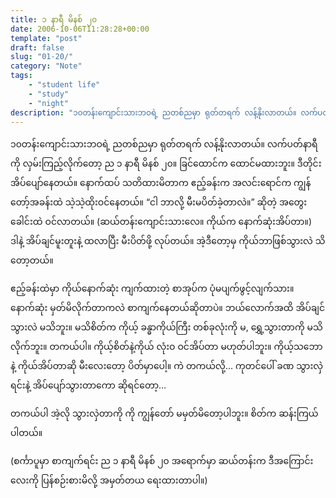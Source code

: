 ```yaml
---
title: ၁ နာရီ မိနစ် ၂၀
date: 2006-10-06T11:28:28+00:00
template: "post"  
draft: false  
slug: "01-20/"  
category: "Note"
tags:
    - "student life"
    - "study"
    - "night"
description: "၁၀တန်းကျောင်းသားဘဝရဲ့ ညတစ်ညမှာ ရုတ်တရက် လန့်နိုးလာတယ်။ လက်ပတ်နာရီကို လှမ်းကြည့်လိုက်တော့ ည ၁ နာရီ မိနစ် ၂၀။"
---
```

၁၀တန်းကျောင်းသားဘဝရဲ့ ညတစ်ညမှာ ရုတ်တရက် လန့်နိုးလာတယ်။ လက်ပတ်နာရီကို လှမ်းကြည့်လိုက်တော့ ည ၁ နာရီ မိနစ် ၂၀။ ခြင်ထောင်က ထောင်မထားဘူး။ ဒီတိုင်း အိပ်ပျော်နေတယ်။ နောက်ထပ် သတိထားမိတာက ဧည့်ခန်းက အလင်းရောင်က ကျွန်တော့်အခန်းထဲ သဲ့သဲ့ထိုးဝင်နေတယ်။ “ငါ ဘာလို့ မီးမပိတ်ခဲ့တာလဲ။” ဆိုတဲ့ အတွေး ခေါင်းထဲ ဝင်လာတယ်။ (ဆယ်တန်းကျောင်းသားလေ။ ကိုယ်က နောက်ဆုံးအိပ်တာ။) ဒါနဲ့ အိပ်ချင်မူးတူးနဲ့ ထလာပြီး မီးပိတ်ဖို့ လုပ်တယ်။ အဲ့ဒီတော့မှ ကိုယ်ဘာဖြစ်သွားလဲ သိတော့တယ်။

ဧည့်ခန်းထဲမှာ ကိုယ်နောက်ဆုံး ကျက်ထားတဲ့ စာအုပ်က ပုံမပျက်ဖွင့်လျက်သား။ နောက်ဆုံး မှတ်မိလိုက်တာကလဲ စာကျက်နေတယ်ဆိုတာပဲ။ ဘယ်လောက်အထိ အိပ်ချင်သွားလဲ မသိဘူး။ မသိစိတ်က ကိုယ့် ခန္ဓာကိုယ်ကြီး တစ်ခုလုံးကို မ, ရွှေ့သွားတာကို မသိလိုက်ဘူး။ တကယ်ပါ။ ကိုယ့်စိတ်နဲ့ကိုယ် လုံးဝ ဝင်အိပ်တာ မဟုတ်ပါဘူး။ ကိုယ့်သဘောနဲ့ ကိုယ်အိပ်တာဆို မီးလေးတော့ ပိတ်မှာပေါ့။ ကဲ တကယ်လို့&#8230; ကုတင်ပေါ် ခဏ သွားလှဲရင်းနဲ့ အိပ်ပျော်သွားတာကော ဆိုရင်တော့…

တကယ်ပါ အဲ့လို သွားလှဲတာကို ကို ကျွန်တော် မမှတ်မိတော့ပါဘူး။ စိတ်က ဆန်းကြယ်ပါတယ်။

(စင်္ကာပူမှာ စာကျက်ရင်း ည ၁ နာရီ မိနစ် ၂၀ အရောက်မှာ ဆယ်တန်းက ဒီအကြောင်းလေးကို ပြန်စဉ်းစားမိလို့ အမှတ်တယ ရေးထားတာပါ။)